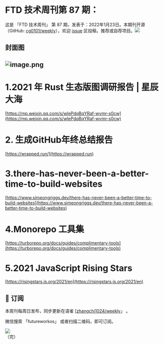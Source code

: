 # FTD 技术周刊第 87 期：
这是 「FTD 技术周刊」 第 87 期，发表于：2022年1月23日。本期刊开源（GitHub: [cg0101/weekly](https://github.com/cg0101/weekly)），欢迎 [issue](https://github.com/cg0101/weekly/issues) 区投稿，推荐或自荐项目。![](https://visitor-badge.glitch.me/badge?page_id=cg0101.weekly) <a href="https://www.linkedin.com/in/%E9%A9%B0-%E5%BC%A0-60669710a/">
        </a>
## 封面图


## ![image.png](https://cdn.nlark.com/yuque/0/2022/png/132503/1642938294982-01de929b-50ba-4618-8f58-33d9e4fef035.png#clientId=u48da01e4-002f-4&crop=0&crop=0&crop=1&crop=1&from=paste&height=432&id=u243cbd82&margin=%5Bobject%20Object%5D&name=image.png&originHeight=864&originWidth=1080&originalType=binary&ratio=1&rotation=0&showTitle=false&size=946650&status=done&style=none&taskId=ue9cbb061-2228-4831-a751-ea68984323a&title=&width=540)
# 1.2021 年 Rust 生态版图调研报告 | 星辰大海 
[https://mp.weixin.qq.com/s/wIePdqBqYRaf-wvmr-s0cw](https://mp.weixin.qq.com/s/wIePdqBqYRaf-wvmr-s0cw)

# 2. 生成GitHub年终总结报告 
[https://wrapped.run/](https://wrapped.run)

# 3.there-has-never-been-a-better-time-to-build-websites 
[https://www.simeongriggs.dev/there-has-never-been-a-better-time-to-build-websites](https://www.simeongriggs.dev/there-has-never-been-a-better-time-to-build-websites)

# 4.Monorepo 工具集 
[https://turborepo.org/docs/guides/complimentary-tools](https://turborepo.org/docs/guides/complimentary-tools)

# 5.2021 JavaScript Rising Stars 
[https://risingstars.js.org/2021/en](https://risingstars.js.org/2021/en)



## 📅 订阅
本周刊每周日发布，同步更新在语雀 [[zhangchi1024/weekly](https://www.yuque.com/zhangchi1024/weekly)」 。


微信搜索 「futureworkos」 或者扫描二维码，即可订阅。
<div align="left"> <img src="https://cdn.nlark.com/yuque/0/2021/jpeg/132503/1640750963398-e8538e9e-6b96-46f7-abff-c93b56bdd377.jpeg?x-oss-process=image%2Fwatermark%2Ctype_d3F5LW1pY3JvaGVp%2Csize_36%2Ctext_5byg6amw%2Ccolor_FFFFFF%2Cshadow_50%2Ct_80%2Cg_se%2Cx_10%2Cy_10%2Fresize%2Cw_426%2Climit_0" ></div>
    （完）
